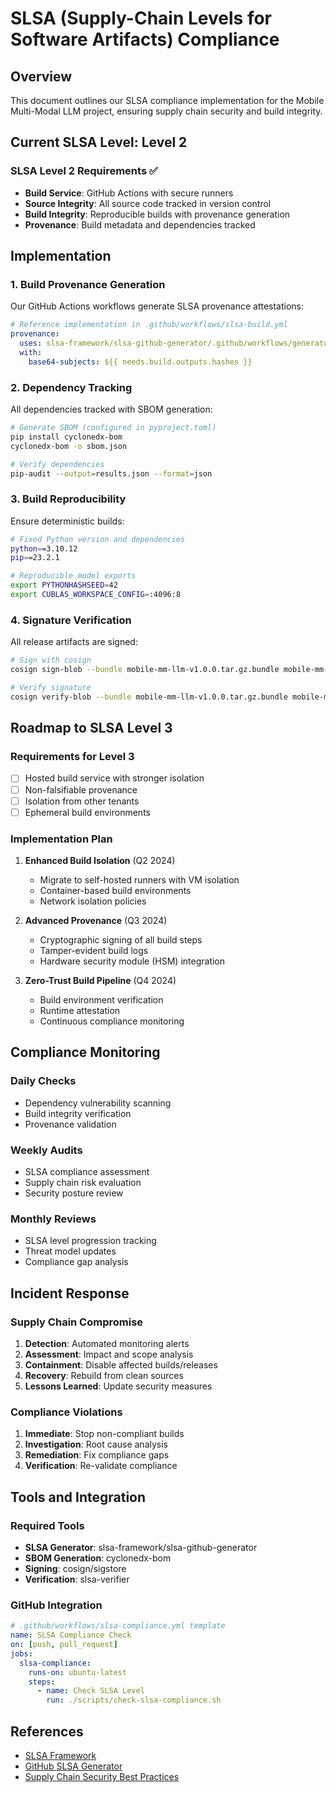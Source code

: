 # SLSA (Supply-Chain Levels for Software Artifacts) Compliance

## Overview

This document outlines our SLSA compliance implementation for the Mobile Multi-Modal LLM project, ensuring supply chain security and build integrity.

## Current SLSA Level: Level 2

### SLSA Level 2 Requirements ✅

- **Build Service**: GitHub Actions with secure runners
- **Source Integrity**: All source code tracked in version control
- **Build Integrity**: Reproducible builds with provenance generation
- **Provenance**: Build metadata and dependencies tracked

## Implementation

### 1. Build Provenance Generation

Our GitHub Actions workflows generate SLSA provenance attestations:

```yaml
# Reference implementation in .github/workflows/slsa-build.yml
provenance:
  uses: slsa-framework/slsa-github-generator/.github/workflows/generator_generic_slsa3.yml@v1.7.0
  with:
    base64-subjects: ${{ needs.build.outputs.hashes }}
```

### 2. Dependency Tracking

All dependencies tracked with SBOM generation:

```bash
# Generate SBOM (configured in pyproject.toml)
pip install cyclonedx-bom
cyclonedx-bom -o sbom.json

# Verify dependencies
pip-audit --output=results.json --format=json
```

### 3. Build Reproducibility

Ensure deterministic builds:

```bash
# Fixed Python version and dependencies
python==3.10.12
pip==23.2.1

# Reproducible model exports
export PYTHONHASHSEED=42
export CUBLAS_WORKSPACE_CONFIG=:4096:8
```

### 4. Signature Verification

All release artifacts are signed:

```bash
# Sign with cosign
cosign sign-blob --bundle mobile-mm-llm-v1.0.0.tar.gz.bundle mobile-mm-llm-v1.0.0.tar.gz

# Verify signature
cosign verify-blob --bundle mobile-mm-llm-v1.0.0.tar.gz.bundle mobile-mm-llm-v1.0.0.tar.gz
```

## Roadmap to SLSA Level 3

### Requirements for Level 3

- [ ] Hosted build service with stronger isolation
- [ ] Non-falsifiable provenance
- [ ] Isolation from other tenants
- [ ] Ephemeral build environments

### Implementation Plan

1. **Enhanced Build Isolation** (Q2 2024)
   - Migrate to self-hosted runners with VM isolation
   - Container-based build environments
   - Network isolation policies

2. **Advanced Provenance** (Q3 2024)
   - Cryptographic signing of all build steps
   - Tamper-evident build logs
   - Hardware security module (HSM) integration

3. **Zero-Trust Build Pipeline** (Q4 2024)
   - Build environment verification
   - Runtime attestation
   - Continuous compliance monitoring

## Compliance Monitoring

### Daily Checks

- Dependency vulnerability scanning
- Build integrity verification
- Provenance validation

### Weekly Audits

- SLSA compliance assessment
- Supply chain risk evaluation
- Security posture review

### Monthly Reviews

- SLSA level progression tracking
- Threat model updates
- Compliance gap analysis

## Incident Response

### Supply Chain Compromise

1. **Detection**: Automated monitoring alerts
2. **Assessment**: Impact and scope analysis
3. **Containment**: Disable affected builds/releases
4. **Recovery**: Rebuild from clean sources
5. **Lessons Learned**: Update security measures

### Compliance Violations

1. **Immediate**: Stop non-compliant builds
2. **Investigation**: Root cause analysis
3. **Remediation**: Fix compliance gaps
4. **Verification**: Re-validate compliance

## Tools and Integration

### Required Tools

- **SLSA Generator**: slsa-framework/slsa-github-generator
- **SBOM Generation**: cyclonedx-bom
- **Signing**: cosign/sigstore
- **Verification**: slsa-verifier

### GitHub Integration

```yaml
# .github/workflows/slsa-compliance.yml template
name: SLSA Compliance Check
on: [push, pull_request]
jobs:
  slsa-compliance:
    runs-on: ubuntu-latest
    steps:
      - name: Check SLSA Level
        run: ./scripts/check-slsa-compliance.sh
```

## References

- [SLSA Framework](https://slsa.dev/)
- [GitHub SLSA Generator](https://github.com/slsa-framework/slsa-github-generator)
- [Supply Chain Security Best Practices](https://github.com/ossf/wg-best-practices-os-developers)